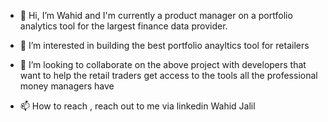 - 👋 Hi, I’m Wahid and I'm currently a product manager on a portfolio analytics tool for the largest finance data provider.
- 👀 I’m interested in building the best portfolio anayltics tool for retailers
- 💞️ I’m looking to collaborate on the above project with developers that want to help the retail traders get access to the tools all the professional money managers have

- 📫 How to reach , reach out to me via linkedin Wahid Jalil
